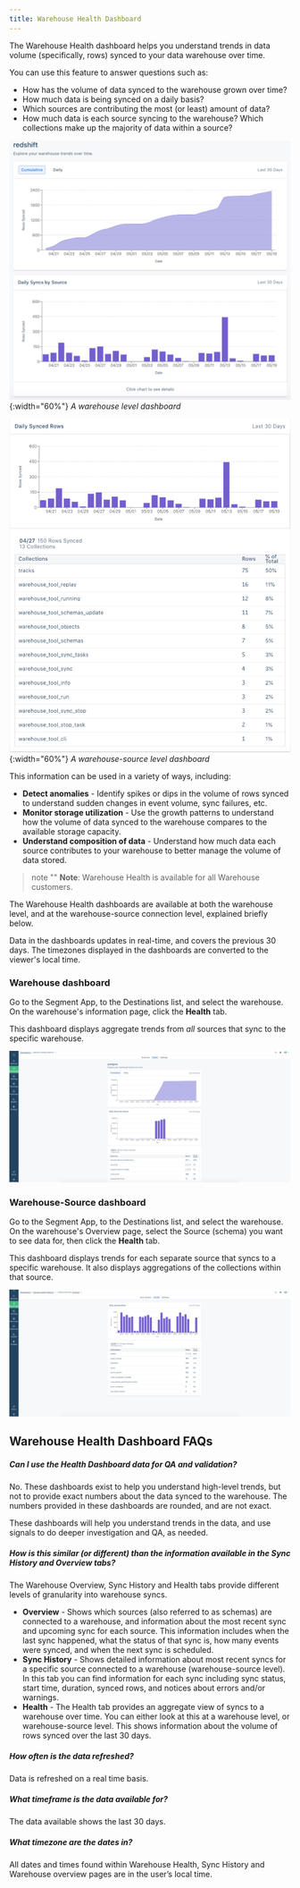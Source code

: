```yaml
---
title: Warehouse Health Dashboard
---
```


The Warehouse Health dashboard helps you understand trends in data volume (specifically, rows) synced to your data warehouse over time.

You can use this feature to answer questions such as:

- How has the volume of data synced to the warehouse grown over time?
- How much data is being synced on a daily basis?
- Which sources are contributing the most (or least) amount of data?
- How much data is each source syncing to the warehouse? Which collections make up the majority of data within a source?

![](images/intro1.png){:width="60%"}
_A warehouse level dashboard_

![](images/intro2.png){:width="60%"}
_A warehouse-source level dashboard_


This information can be used in a variety of ways, including:

- **Detect anomalies** - Identify spikes or dips in the volume of rows synced to understand sudden changes in event volume, sync failures, etc.
- **Monitor storage utilization** - Use the growth patterns to understand how the volume of data synced to the warehouse compares to the available storage capacity.
- **Understand composition of data** - Understand how much data each source contributes to your warehouse to better manage the volume of data stored.

> note ""
> **Note**: Warehouse Health is available for all Warehouse customers.


The Warehouse Health dashboards are available at both the warehouse level, and at the warehouse-source connection level, explained briefly below.

Data in the dashboards updates in real-time, and covers the previous 30 days. The timezones displayed in the dashboards are converted to the viewer's local time.


### Warehouse dashboard

Go to the Segment App, to the Destinations list, and select the warehouse. On the warehouse's information page, click the **Health** tab.

This dashboard displays aggregate trends from _all_ sources that sync to the specific warehouse.

![](images/access1.png)

### Warehouse-Source dashboard

Go to the Segment App, to the Destinations list, and select the warehouse. On the warehouse's Overview page, select the Source (schema) you want to see data for, then click the **Health** tab.

This dashboard displays trends for each separate source that syncs to a specific warehouse. It also displays aggregations of the collections within that source.

![](images/access2.png)


## Warehouse Health Dashboard FAQs

##### Can I use the Health Dashboard data for QA and validation?

No. These dashboards exist to help you understand high-level trends, but not to provide exact numbers about the data synced to the warehouse. The numbers provided in these dashboards are rounded, and are not exact.

These dashboards will help you understand trends in the data, and use signals to do deeper investigation and QA, as needed.

##### How is this similar (or different) than the information available in the Sync History and Overview tabs?

The Warehouse Overview, Sync History and Health tabs provide different levels of granularity into warehouse syncs.

- **Overview** - Shows which sources (also referred to as schemas) are connected to a warehouse, and information about the most recent sync and upcoming sync for each source. This information includes when the last sync happened, what the status of that sync is, how many events were synced, and when the next sync is scheduled.
- **Sync History** - Shows detailed information about most recent syncs for a specific source connected to a warehouse (warehouse-source level). In this tab you can find information for each sync including sync status, start time, duration, synced rows, and notices about errors and/or warnings.
- **Health** - The Health tab provides an aggregate view of syncs to a warehouse over time. You can either look at this at a warehouse level, or warehouse-source level. This shows information about the volume of rows synced over the last 30 days.

##### How often is the data refreshed?

Data is refreshed on a real time basis.

##### What timeframe is the data available for?

The data available shows the last 30 days.

##### What timezone are the dates in?

All dates and times found within Warehouse Health, Sync History and Warehouse overview pages are in the user’s local time.
